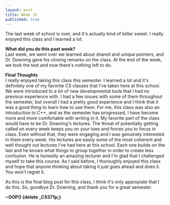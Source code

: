 ```yaml
---
layout: post
title: Week 15
published: true
---
```

The last week of school is over, and it's actually kind of bitter sweet. I really enjoyed this class and I learned a lot.

**What did you do this past week?**  
Last week, we went over we learned about shared and unique pointers, and Dr. Downing gave his closing remarks on the class. At the end of the week, we took the test and now there's nothing left to do.

**Final Thoughts**  
I really enjoyed taking this class this semester. I learned a lot and it's definitely one of my favorite CS classes that I've taken here at this school. We were introduced to a lot of new developmental tools that I had no previous experience with. I had a few issues with some of them throughout the semester, but overall I had a pretty good experience and I think that it was a good thing to learn how to use them. For me, this class was also an introduction to C++, and as the semester has progressed, I have become more and more comfortable with writing in it. My favorite part of the class would have to be Dr. Downing's lectures. The threat of potentially getting called on every week keeps you on your toes and forces you to focus in class. Even without that, they were engaging and I was genuinely interested in them every week. His lectures are easily some of the most coherent and well thought out lectures I've had here at this school. Each one builds on the last and he knows what things to group together in order to create less confusion. He is honestly an amazing lecturer and I'm glad that I challenged myself to take this course. As I said before, I thoroughly enjoyed this class and hope that anyone thinking about taking it just goes ahead and does it. You won't regret it.

As this is the final blog post for this class, I think it's only appropiate that I do this. So, goodbye Dr. Downing, and thank you for a great semester.

**~OOP() {delete _CS371p;}**
